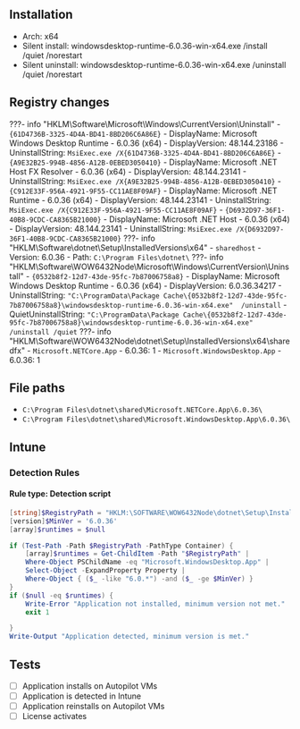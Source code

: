 ## Installation
- Arch: x64
- Silent install: windowsdesktop-runtime-6.0.36-win-x64.exe /install /quiet /norestart
- Silent uninstall: windowsdesktop-runtime-6.0.36-win-x64.exe /uninstall /quiet /norestart
## Registry changes
???- info "HKLM\Software\Microsoft\Windows\CurrentVersion\Uninstall"
	- `{61D4736B-3325-4D4A-BD41-8BD206C6A86E}`
		- DisplayName: Microsoft Windows Desktop Runtime - 6.0.36 (x64)
		- DisplayVersion: 48.144.23186
		- UninstallString: `MsiExec.exe /X{61D4736B-3325-4D4A-BD41-8BD206C6A86E}`
	- `{A9E32B25-994B-4856-A12B-0EBED3050410}`
		- DisplayName: Microsoft .NET Host FX Resolver - 6.0.36 (x64)
		- DisplayVersion: 48.144.23141
		- UninstallString: `MsiExec.exe /X{A9E32B25-994B-4856-A12B-0EBED3050410}`
	- `{C912E33F-956A-4921-9F55-CC11AE8F09AF}`
		- DisplayName: Microsoft .NET Runtime - 6.0.36 (x64)
		- DisplayVersion: 48.144.23141
		- UninstallString: `MsiExec.exe /X{C912E33F-956A-4921-9F55-CC11AE8F09AF}`
	- `{D6932D97-36F1-40B8-9CDC-CA8365B21000}`
		- DisplayName: Microsoft .NET Host - 6.0.36 (x64)
		- DisplayVersion: 48.144.23141
		- UninstallString: `MsiExec.exe /X{D6932D97-36F1-40B8-9CDC-CA8365B21000}`
???- info "HKLM\Software\dotnet\Setup\InstalledVersions\x64"
	- `sharedhost`
		- Version: 6.0.36
		- Path: `C:\Program Files\dotnet\`
???- info "HKLM\Software\WOW6432Node\Microsoft\Windows\CurrentVersion\Uninstall"
	- `{0532b8f2-12d7-43de-95fc-7b87006758a8}`
		- DisplayName: Microsoft Windows Desktop Runtime - 6.0.36 (x64)
		- DisplayVersion: 6.0.36.34217
		- UninstallString: `"C:\ProgramData\Package Cache\{0532b8f2-12d7-43de-95fc-7b87006758a8}\windowsdesktop-runtime-6.0.36-win-x64.exe"  /uninstall`
		- QuietUninstallString: `"C:\ProgramData\Package Cache\{0532b8f2-12d7-43de-95fc-7b87006758a8}\windowsdesktop-runtime-6.0.36-win-x64.exe" /uninstall /quiet`
???- info "HKLM\Software\WOW6432Node\dotnet\Setup\InstalledVersions\x64\sharedfx"
	- `Microsoft.NETCore.App`
		- 6.0.36: 1
	- `Microsoft.WindowsDesktop.App`
		- 6.0.36: 1
## File paths
- `C:\Program Files\dotnet\shared\Microsoft.NETCore.App\6.0.36\`
- `C:\Program Files\dotnet\shared\Microsoft.WindowsDesktop.App\6.0.36\`
## Intune
### Detection Rules
#### Rule type: Detection script
```powershell title="Custom detection script"
[string]$RegistryPath = "HKLM:\SOFTWARE\WOW6432Node\dotnet\Setup\InstalledVersions\x64\sharedfx"
[version]$MinVer = '6.0.36'
[array]$runtimes = $null

if (Test-Path -Path $RegistryPath -PathType Container) {
    [array]$runtimes = Get-ChildItem -Path "$RegistryPath" |
    Where-Object PSChildName -eq "Microsoft.WindowsDesktop.App" |
    Select-Object -ExpandProperty Property |
    Where-Object { ($_ -like "6.0.*") -and ($_ -ge $MinVer) }
}
if ($null -eq $runtimes) {
    Write-Error "Application not installed, minimum version not met."
    exit 1

}
Write-Output "Application detected, minimum version is met."
```
## Tests
- [ ] Application installs on Autopilot VMs
- [ ] Application is detected in Intune
- [ ] Application reinstalls on Autopilot VMs
- [ ] License activates